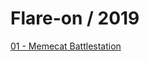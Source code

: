 # Flare-on / 2019

[01 - Memecat Battlestation](01%20-%20Memecat%20Battlestation/Solution%20-%201%20-%20Memecat%20Battlestation.md)
